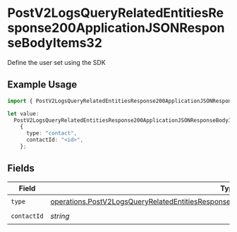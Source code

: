 # PostV2LogsQueryRelatedEntitiesResponse200ApplicationJSONResponseBodyItems32

Define the user set using the SDK

## Example Usage

```typescript
import { PostV2LogsQueryRelatedEntitiesResponse200ApplicationJSONResponseBodyItems32 } from "orq-poc-typescript-multi-env-version/models/operations";

let value:
  PostV2LogsQueryRelatedEntitiesResponse200ApplicationJSONResponseBodyItems32 =
    {
      type: "contact",
      contactId: "<id>",
    };
```

## Fields

| Field                                                                                                                                                                                                            | Type                                                                                                                                                                                                             | Required                                                                                                                                                                                                         | Description                                                                                                                                                                                                      |
| ---------------------------------------------------------------------------------------------------------------------------------------------------------------------------------------------------------------- | ---------------------------------------------------------------------------------------------------------------------------------------------------------------------------------------------------------------- | ---------------------------------------------------------------------------------------------------------------------------------------------------------------------------------------------------------------- | ---------------------------------------------------------------------------------------------------------------------------------------------------------------------------------------------------------------- |
| `type`                                                                                                                                                                                                           | [operations.PostV2LogsQueryRelatedEntitiesResponse200ApplicationJSONResponseBodyItems3EvalsType](../../models/operations/postv2logsqueryrelatedentitiesresponse200applicationjsonresponsebodyitems3evalstype.md) | :heavy_check_mark:                                                                                                                                                                                               | N/A                                                                                                                                                                                                              |
| `contactId`                                                                                                                                                                                                      | *string*                                                                                                                                                                                                         | :heavy_check_mark:                                                                                                                                                                                               | N/A                                                                                                                                                                                                              |